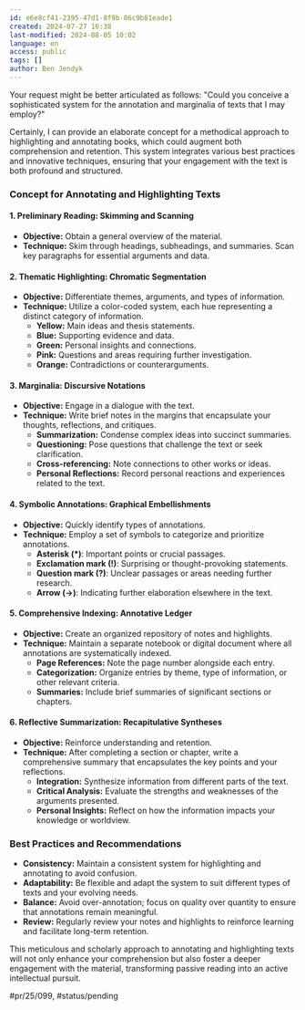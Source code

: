 ```yaml
---
id: e6e8cf41-2395-47d1-8f9b-06c9b81eade1
created: 2024-07-27 16:38
last-modified: 2024-08-05 10:02
language: en
access: public
tags: []
author: Ben Jendyk
---
```


Your request might be better articulated as follows: "Could you conceive a sophisticated system for the annotation and marginalia of texts that I may employ?"

Certainly, I can provide an elaborate concept for a methodical approach to highlighting and annotating books, which could augment both comprehension and retention. This system integrates various best practices and innovative techniques, ensuring that your engagement with the text is both profound and structured.

### Concept for Annotating and Highlighting Texts

#### **1. Preliminary Reading: Skimming and Scanning**

- **Objective:** Obtain a general overview of the material.
- **Technique:** Skim through headings, subheadings, and summaries. Scan key paragraphs for essential arguments and data.

#### **2. Thematic Highlighting: Chromatic Segmentation**

- **Objective:** Differentiate themes, arguments, and types of information.
- **Technique:** Utilize a color-coded system, each hue representing a distinct category of information.
  - **Yellow:** Main ideas and thesis statements.
  - **Blue:** Supporting evidence and data.
  - **Green:** Personal insights and connections.
  - **Pink:** Questions and areas requiring further investigation.
  - **Orange:** Contradictions or counterarguments.

#### **3. Marginalia: Discursive Notations**

- **Objective:** Engage in a dialogue with the text.
- **Technique:** Write brief notes in the margins that encapsulate your thoughts, reflections, and critiques.
  - **Summarization:** Condense complex ideas into succinct summaries.
  - **Questioning:** Pose questions that challenge the text or seek clarification.
  - **Cross-referencing:** Note connections to other works or ideas.
  - **Personal Reflections:** Record personal reactions and experiences related to the text.

#### **4. Symbolic Annotations: Graphical Embellishments**

- **Objective:** Quickly identify types of annotations.
- **Technique:** Employ a set of symbols to categorize and prioritize annotations.
  - **Asterisk (*)**: Important points or crucial passages.
  - **Exclamation mark (!)**: Surprising or thought-provoking statements.
  - **Question mark (?)**: Unclear passages or areas needing further research.
  - **Arrow (→)**: Indicating further elaboration elsewhere in the text.

#### **5. Comprehensive Indexing: Annotative Ledger**

- **Objective:** Create an organized repository of notes and highlights.
- **Technique:** Maintain a separate notebook or digital document where all annotations are systematically indexed.
  - **Page References:** Note the page number alongside each entry.
  - **Categorization:** Organize entries by theme, type of information, or other relevant criteria.
  - **Summaries:** Include brief summaries of significant sections or chapters.

#### **6. Reflective Summarization: Recapitulative Syntheses**

- **Objective:** Reinforce understanding and retention.
- **Technique:** After completing a section or chapter, write a comprehensive summary that encapsulates the key points and your reflections.
  - **Integration:** Synthesize information from different parts of the text.
  - **Critical Analysis:** Evaluate the strengths and weaknesses of the arguments presented.
  - **Personal Insights:** Reflect on how the information impacts your knowledge or worldview.

### Best Practices and Recommendations

- **Consistency:** Maintain a consistent system for highlighting and annotating to avoid confusion.
- **Adaptability:** Be flexible and adapt the system to suit different types of texts and your evolving needs.
- **Balance:** Avoid over-annotation; focus on quality over quantity to ensure that annotations remain meaningful.
- **Review:** Regularly review your notes and highlights to reinforce learning and facilitate long-term retention.

This meticulous and scholarly approach to annotating and highlighting texts will not only enhance your comprehension but also foster a deeper engagement with the material, transforming passive reading into an active intellectual pursuit.


#pr/25/099, #status/pending